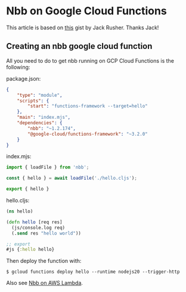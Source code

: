 # Nbb on Google Cloud Functions

This article is based on [this](https://gist.github.com/jackrusher/1cc61e0ca0e929b9ec21bf4407af6d75) gist by Jack Rusher. Thanks Jack!

## Creating an nbb google cloud function

All you need to do to get nbb running on GCP Cloud Functions is the following:

package.json:
``` json
{
    "type": "module",
    "scripts": {
        "start": "functions-framework --target=hello"
    },
    "main": "index.mjs",
    "dependencies": {
        "nbb": "~1.2.174",
        "@google-cloud/functions-framework": "~3.2.0"
    }
}
```

index.mjs:
``` javascript
import { loadFile } from 'nbb';

const { hello } = await loadFile('./hello.cljs');

export { hello }
```

hello.cljs:
``` clojure
(ns hello)

(defn hello [req res]
  (js/console.log req)
  (.send res "hello world"))

;; export
#js {:hello hello}
```

Then deploy the function with:

```
$ gcloud functions deploy hello --runtime nodejs20 --trigger-http
```

Also see [Nbb on AWS Lambda](aws_lambda.md).
